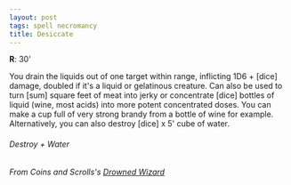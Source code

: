 ```yaml
---
layout: post
tags: spell necromancy
title: Desiccate
---
```

**R**:  30'

You drain the liquids out of one target within range, inflicting 1D6 + [dice] damage, doubled if it's a liquid or gelatinous creature. Can also be used to turn [sum] square feet of meat into jerky or concentrate [dice] bottles of liquid (wine, most acids) into more potent concentrated doses. You can make a cup full of very strong brandy from a bottle of wine for example. Alternatively, you can also destroy [dice] x 5' cube of water.
 
###### Destroy + Water
###### From Coins and Scrolls's [Drowned Wizard](https://coinsandscrolls.blogspot.com/2017/06/osr-drowned-wizards.html)
